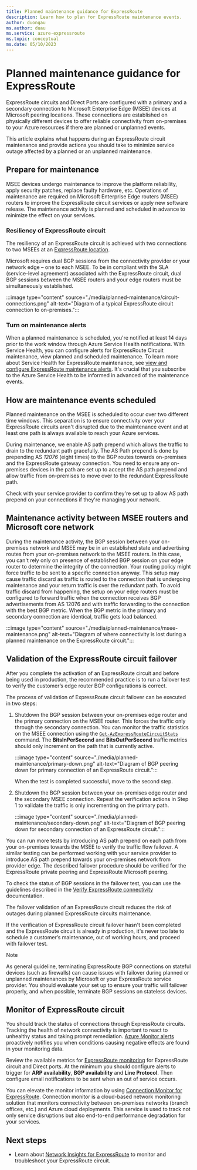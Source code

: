 ```yaml
---
title: Planned maintenance guidance for ExpressRoute
description: Learn how to plan for ExpressRoute maintenance events.
author: duongau
ms.author: duau
ms.service: azure-expressroute
ms.topic: conceptual
ms.date: 05/10/2023
---
```


# Planned maintenance guidance for ExpressRoute

ExpressRoute circuits and Direct Ports are configured with a primary and a secondary connection to Microsoft Enterprise Edge (MSEE) devices at Microsoft peering locations. These connections are established on physically different devices to offer reliable connectivity from on-premises to your Azure resources if there are planned or unplanned events.

This article explains what happens during an ExpressRoute circuit maintenance and provide actions you should take to minimize service outage affected by a planned or an unplanned maintenance.

## Prepare for maintenance

MSEE devices undergo maintenance to improve the platform reliability, apply security patches, replace faulty hardware, etc. Operations of maintenance are required on Microsoft Enterprise Edge routers (MSEE) routers to improve the ExpressRoute circuit services or apply new software release. The maintenance activity is planned and scheduled in advance to minimize the effect on your services.

### Resiliency of ExpressRoute circuit

The resiliency of an ExpressRoute circuit is achieved with two connections to two MSEEs at an [ExpressRoute location](expressroute-locations.md#expressroute-locations). 

Microsoft requires dual BGP sessions from the connectivity provider or your network edge – one to each MSEE. To be in compliant with the SLA (service-level agreement) associated with the ExpressRoute circuit, dual BGP sessions between the MSEE routers and your edge routers must be simultaneously established. 

:::image type="content" source="./media/planned-maintenance/circuit-connections.png" alt-text="Diagram of a typical ExpressRoute circuit connection to on-premises.":::

### Turn on maintenance alerts
 
When a planned maintenance is scheduled, you're notified at least 14 days prior to the work window through Azure Service Health notifications. With Service Health, you can configure alerts for ExpressRoute Circuit maintenance, view planned and scheduled maintenance. To learn more about Service Health for ExpressRoute maintenance, see [view and configure ExpressRoute maintenance alerts](maintenance-alerts.md). It's crucial that you subscribe to the Azure Service Health to be informed in advanced of the maintenance events. 

## How are maintenance events scheduled 

Planned maintenance on the MSEE is scheduled to occur over two different time windows. This separation is to ensure connectivity over your ExpressRoute circuits aren't disrupted due to the maintenance event and at least one path is always available to reach your Azure services. 

During maintenance, we enable AS path prepend which allows the traffic to drain to the redundant path gracefully. The AS Path prepend is done by prepending AS *12076* (eight times) to the BGP routes towards on-premises and the ExpressRoute gateway connection. 
You need to ensure any on-premises devices in the path are set up to accept the AS path prepend and allow traffic from on-premises to move over to the redundant ExpressRoute path.

Check with your service provider to confirm they're set up to allow AS path prepend on your connections if they're managing your network.

## Maintenance activity between MSEE routers and Microsoft core network

During the maintenance activity, the BGP session between your on-premises network and MSEE may be in an established state and advertising routes from your on-premises network to the MSEE routers. In this case, you can't rely only on presence of established BGP session on your edge router to determine the integrity of the connection. Your routing policy might force traffic to be sent to a specific connection anyway. This setup may cause traffic discard as traffic is routed to the connection that is undergoing maintenance and your return traffic is over the redundant path. To avoid traffic discard from happening, the setup on your edge routers must be configured to forward traffic when the connection receives BGP advertisements from AS 12076 and with traffic forwarding to the connection with the best BGP metric. When the BGP metric in the primary and secondary connection are identical, traffic gets load balanced.

:::image type="content" source="./media/planned-maintenance/msee-maintenance.png" alt-text="Diagram of where connectivity is lost during a planned maintenance on the ExpressRoute circuit.":::

##	Validation of the ExpressRoute circuit failover

After you complete the activation of an ExpressRoute circuit and before being used in production, the recommended practice is to run a failover test to verify the customer’s edge router BGP configurations is correct.

The process of validation of ExpressRoute circuit failover can be executed in two steps:

1. Shutdown the BGP session between your on-premises edge router and the primary connection on the MSEE router. This forces the traffic only through the secondary connection. You can monitor the traffic statistics on the MSEE connection using the [`Get-AzExpressRouteCircuitStats`](expressroute-troubleshooting-expressroute-overview.md#confirm-the-traffic-flow) command. The **BitsInPerSecond** and **BitsOutPerSecond** traffic metrics should only increment on the path that is currently active.  

    :::image type="content" source="./media/planned-maintenance/primary-down.png" alt-text="Diagram of BGP peering down for primary connection of an ExpressRoute circuit.":::

    When the test is completed successful, move to the second step.

1. Shutdown the BGP session between your on-premises edge router and the secondary MSEE connection. Repeat the verification actions in Step 1 to validate the traffic is only incrementing on the primary path.

    :::image type="content" source="./media/planned-maintenance/secondary-down.png" alt-text="Diagram of BGP peering down for secondary connection of an ExpressRoute circuit.":::

You can run more tests by introducing AS path prepend on each path from your on-premises towards the MSEE to verify the traffic flow failover. A similar testing can be performed working with your service provider to introduce AS path prepend towards your on-premises network from provider edge. The described failover procedure should be verified for the ExpressRoute private peering and ExpressRoute Microsoft peering.

To check the status of BGP sessions in the failover test, you can use the guidelines described in the [Verify ExpressRoute connectivity](expressroute-troubleshooting-expressroute-overview.md) documentation.

The failover validation of an ExpressRoute circuit reduces the risk of outages during planned ExpressRoute circuits maintenance.

If the verification of ExpressRoute circuit failover hasn't been completed and the ExpressRoute circuit is already in production, it's never too late to schedule a customer’s maintenance, out of working hours, and proceed with failover test. 

> [!NOTE]
> As general guideline, terminating ExpressRoute BGP connections on stateful devices (such as firewalls) can cause issues with failover during planned or unplanned maintenances by Microsoft or your ExpressRoute service provider. You should evaluate your set up to ensure your traffic will failover properly, and when possible, terminate BGP sessions on stateless devices.

##	Monitor of ExpressRoute circuit

You should track the status of connections through ExpressRoute circuits. Tracking the health of network connectivity is important to react to unhealthy status and taking prompt remediation. [Azure Monitor alerts](monitor-expressroute.md)  proactively notifies you when conditions causing negative effects are found in your monitoring data.

Review the available metrics for [ExpressRoute monitoring](expressroute-monitoring-metrics-alerts.md) for ExpressRoute circuit and Direct ports. At the minimum you should configure alerts to trigger for **ARP availability**, **BGP availability** and **Line Protocol**. Then configure email notifications to be sent when an out of service occurs.  

You can elevate the monitor information by using [Connection Monitor for ExpressRoute](how-to-configure-connection-monitor.md). Connection monitor is a cloud-based network monitoring solution that monitors connectivity between on-premises networks (branch offices, etc.) and Azure cloud deployments. This service is used to track not only service disruptions but also end-to-end performance degradation for your services.

## Next steps

* Learn about [Network Insights for ExpressRoute](expressroute-network-insights.md) to monitor and troubleshoot your ExpressRoute circuit.

